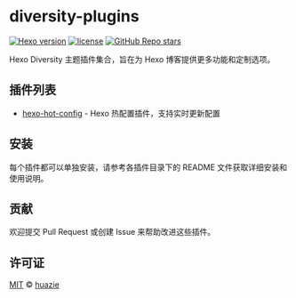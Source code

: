 # diversity-plugins
[![Hexo version](https://img.shields.io/badge/hexo-%3E=5.3.0-blue?style=flat&logo=hexo)](https://hexo.io) [![license](https://img.shields.io/badge/license-MIT-orange)](https://github.com/huazie/diversity-plugins/blob/main/LICENSE) [![GitHub Repo stars](https://img.shields.io/github/stars/huazie/diversity-plugins?style=flat)](https://github.com/huazie/diversity-plugins/stargazers)

Hexo Diversity 主题插件集合，旨在为 Hexo 博客提供更多功能和定制选项。

## 插件列表

- [hexo-hot-config](./packages/hexo-hot-config/README.md)  - Hexo 热配置插件，支持实时更新配置

## 安装

每个插件都可以单独安装，请参考各插件目录下的 README 文件获取详细安装和使用说明。

## 贡献

欢迎提交 Pull Request 或创建 Issue 来帮助改进这些插件。

## 许可证

[MIT](LICENSE) © [huazie](https://github.com/huazie)
